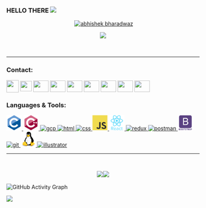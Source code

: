 ### HELLO THERE <img src="https://github.com/TheDudeThatCode/TheDudeThatCode/blob/master/Assets/Hi.gif" width="29px">

<p align="center"> <img width='170px' src="https://komarev.com/ghpvc/?username=4Marsha1&label=Profile%20views&color=1338BF&style=flat" alt="" />     <a href="https://drive.google.com/file/d/16lXsYsdBkxmzWFKUMGNA7eSMnnYKpVd8/view?usp=sharing" target="blank"><img width="195px" src="https://img.shields.io/badge/Resume-ViewInDrive-brightgreen" alt="abhishek bharadwaz" /></a></p>

<p align="center"><img src="https://github-readme-streak-stats.herokuapp.com?user=4Marsha1&theme=tokyonight" /></p>
<br/>
<hr/>

### Contact: 
<p align="left">
<a href="mailto:abhishekbharadwaz22@gmail.com" target="blank"><img align="center" width="32px" height="32px" src="https://img.icons8.com/color/48/000000/gmail-new.png"/></a>
<a href="https://www.linkedin.com/in/abhishek-bharadwaz-458993192/" target="blank"><img align="center" src="https://raw.githubusercontent.com/rahuldkjain/github-profile-readme-generator/master/src/images/icons/Social/linked-in-alt.svg" height="27" width="30" /></a>
<a href="https://www.leetcode.com/_Marsha1" target="blank"><img align="center" src="https://raw.githubusercontent.com/rahuldkjain/github-profile-readme-generator/master/src/images/icons/Social/leet-code.svg" height="30" width="40" /></a>
<a href="https://auth.geeksforgeeks.org/user/marshal06969/profile" target="blank"><img align="center" src="https://raw.githubusercontent.com/rahuldkjain/github-profile-readme-generator/master/src/images/icons/Social/geeks-for-geeks.svg" height="30" width="40" /></a>
<a href="https://discordapp.com/users/443832280012816386" target="blank"><img align="center" src="https://raw.githubusercontent.com/rahuldkjain/github-profile-readme-generator/master/src/images/icons/Social/discord.svg" height="30" width="40" /></a>
<a href="https://open.spotify.com/user/31m62qmxje45gzatufyoaz4p2khi" target="blank"><img align="center" src="https://github.com/rahuldkjain/github-profile-readme-generator/blob/master/src/images/icons/Social/spotify.svg" height="30" width="40" /></a>
<a href="https://twitter.com/Abhishek0696" target="blank"><img align="center" src="https://raw.githubusercontent.com/rahuldkjain/github-profile-readme-generator/master/src/images/icons/Social/twitter.svg" height="30" width="40" /></a>
<a href="https://www.facebook.com/bharadwaz.abhishek/" target="blank"><img align="center" src="https://raw.githubusercontent.com/rahuldkjain/github-profile-readme-generator/master/src/images/icons/Social/facebook.svg" height="30" width="40" /></a>
<a href="https://www.instagram.com/bharadwaz_abhishek/?hl=en" target="blank"><img align="center" src="https://raw.githubusercontent.com/rahuldkjain/github-profile-readme-generator/master/src/images/icons/Social/instagram.svg" height="30" width="40" /></a>
</p>

### Languages & Tools: 
<p align="left"> 
<a href="https://www.cprogramming.com/" target="_blank"> <img src="https://raw.githubusercontent.com/devicons/devicon/master/icons/c/c-original.svg" alt="c" width="40" height="40"/> </a> <a href="https://www.w3schools.com/cpp/" target="_blank"> <img src="https://raw.githubusercontent.com/devicons/devicon/master/icons/cplusplus/cplusplus-original.svg" alt="cplusplus" width="40" height="40"/> </a><a href="https://cloud.google.com/" target="_blank"> <img src="https://github.com/rahuldkjain/github-profile-readme-generator/blob/master/src/images/icons/Devops/gcp.svg" alt="gcp" width="40" height="40"/> </a><a href="https://www.w3schools.com/html/" target="_blank"> <img src="https://github.com/rahuldkjain/github-profile-readme-generator/blob/master/src/images/icons/FrontendDevelopment/html.svg" alt="html" width="40" height="40"/> </a> <a href="https://www.w3schools.com/css/" target="_blank"> <img src="https://github.com/rahuldkjain/github-profile-readme-generator/blob/master/src/images/icons/FrontendDevelopment/css.svg" alt="css" width="40" height="40"/> </a> <a href="https://developer.mozilla.org/en-US/docs/Web/JavaScript" target="_blank"> <img src="https://raw.githubusercontent.com/devicons/devicon/master/icons/javascript/javascript-original.svg" alt="javascript" width="40" height="40"/> </a><a href="https://reactjs.org/" target="_blank"> <img src="https://raw.githubusercontent.com/devicons/devicon/master/icons/react/react-original-wordmark.svg" alt="react" width="40" height="40"/> </a> <a href="https://redux.js.org/" target="_blank"> <img src="https://github.com/rahuldkjain/github-profile-readme-generator/blob/master/src/images/icons/FrontendDevelopment/redux.svg" alt="redux" width="40" height="40"/> </a> <a href="https://learning.postman.com/docs/getting-started/introduction/" target="_blank"> <img src="https://github.com/rahuldkjain/github-profile-readme-generator/blob/master/src/images/icons/Software/postman.svg" alt="postman" width="40" height="40"/> </a> <a href="https://getbootstrap.com" target="_blank"> <img src="https://raw.githubusercontent.com/devicons/devicon/master/icons/bootstrap/bootstrap-plain-wordmark.svg" alt="bootstrap" width="40" height="40"/> </a><a href="https://git-scm.com/" target="_blank"> <img src="https://www.vectorlogo.zone/logos/git-scm/git-scm-icon.svg" alt="git" width="40" height="40"/> </a> <a href="https://www.linux.org/" target="_blank"> <img src="https://raw.githubusercontent.com/devicons/devicon/master/icons/linux/linux-original.svg" alt="linux" width="40" height="40"/> </a> <a href="https://helpx.adobe.com/in/support/illustrator.html?promoid=YSYYG8WM&mv=other" target="_blank"> <img src="https://github.com/rahuldkjain/github-profile-readme-generator/blob/master/src/images/icons/Software/illustrator.svg" alt="illustrator" width="40" height="40"/> </a> 
</p>
<hr/>
<br/>

<p align="center"><img src="https://github-readme-stats.vercel.app/api?username=4Marsha1&show_icons=true&theme=tokyonight&locale=en&hide_border=true" /><img src="https://github-readme-stats.vercel.app/api/top-langs?username=4Marsha1&show_icons=true&theme=tokyonight&locale=en&layout=compact&hide_border=true"  /></p>

![GitHub Activity Graph](https://activity-graph.herokuapp.com/graph?username=4Marsha1&bg_color=1A1B27&color=70a5fd&line=70a5fd&point=ffffff&area=true&hide_border=true)  

<a href="https://github.com/404"><img src="https://user-images.githubusercontent.com/73097560/115834477-dbab4500-a447-11eb-908a-139a6edaec5c.gif"></a>

